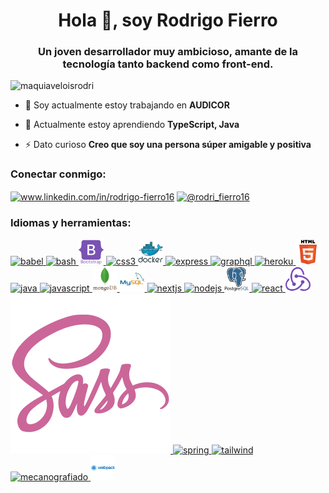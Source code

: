 <h1 align="center">Hola 👋, soy Rodrigo Fierro</h1>
<h3 align="center">Un joven desarrollador muy ambicioso, amante de la tecnología tanto backend como front-end.</h3>

<p align="left"> <img src="https://komarev.com/ghpvc/?username=maquiaveloisrodri&label=Profile%20views&color=0e75b6&style=flat" alt="maquiaveloisrodri" /> </p>

- 🔭 Soy actualmente estoy trabajando en **AUDICOR**

- 🌱 Actualmente estoy aprendiendo **TypeScript, Java**

- ⚡ Dato curioso **Creo que soy una persona súper amigable y positiva**

<h3 align="left">Conectar conmigo:</h3>
<p align="left">
<a href="https://linkedin.com/in/www.linkedin.com/in/rodrigo-fierro16" target="blank"><img align="center" src="https://raw.githubusercontent .com/rahuldkjain/github-profile-readme-generator/master/src/images/icons/Social/linked-in-alt.svg" alt="www.linkedin.com/in/rodrigo-fierro16" height="30 " width="40" /></a>
<a href="https://instagram.com/@rodri_fierro16" target="blank"><img align="center" src="https://raw. githubusercontent.com/rahuldkjain/github-profile-readme-generator/master/src/images/icons/Social/instagram.svg" alt="@rodri_fierro16" height="30" width="40" /></a>
</p>

<h3 align="left">Idiomas y herramientas:</h3>
<p align="left"> <a href="https://babeljs.io/" target="_blank" rel="noreferrer"> <img src="https://www.vectorlogo.zone/logos/ babeljs/babeljs-icon.svg" alt="babel" ancho="40" altura="40"/> </a> <a href="https://www.gnu.org/software/bash/" destino ="_blank" rel="noreferrer"> <img src="https://www.vectorlogo.zone/logos/gnu_bash/gnu_bash-icon.svg" alt="bash" width="40" height="40" /> </a> <a href="https://getbootstrap.com" target="_blank" rel="noreferrer"> <img src="https://raw.githubusercontent.com/devicons/devicon/master/icons/bootstrap/bootstrap-plain-wordmark.svg" alt="bootstrap" width="40" height="40"/> </a> <a href="https:// www.w3schools.com/css/" target="_blank" rel="noreferrer"> <img src="https://raw.githubusercontent.com/devicons/devicon/master/icons/css3/css3-original-wordmark .svg" alt="css3" ancho="40" altura="40"/> </a> <a href="https://www.docker.com/" target="_blank" rel="noreferrer" > <img src="https://raw.githubusercontent.com/devicons/devicon/master/icons/docker/docker-original-wordmark.svg" alt="docker" width="40" height="40"/ > </a> <a href="https://expressjs.com" target="_blank" rel="noreferrer"> <img src="https://raw.githubusercontent.com/devicons/devicon/master/icons/ express/express-original-wordmark.svg" alt="express" width="40" height="40"/> </a> <a href="https://graphql.org" target="_blank" rel ="noreferrer"> <img src="https://www.vectorlogo.zone/logos/graphql/graphql-icon.svg" alt="graphql" width="40" height="40"/> </a > <a href="https://heroku.com" target="_blank" rel="noreferrer"> <img src="https://www.vectorlogo.zone/logos/heroku/heroku-icon.svg" alt="heroku" width="40" height="40"/> </a> <a href="https://www.w3.org/html/" target="_blank" rel="noreferrer "> <img src="https://raw.githubusercontent.com/devicons/devicon/master/icons/html5/html5-original-wordmark.svg" alt="html5" width="40" height="40" /> </a> <a href="https://www.java.com" target="_blank" rel="noreferrer"> <img src="https://raw.githubusercontent.com/devicons/devicon /master/icons/java/java-original.svg" alt="java" width="40" height="40"/> </a> <a href="https://developer.mozilla.org/en-US/docs/Web/JavaScript" target="_blank" rel="noreferrer"> <img src="https://raw.githubusercontent.com/devicons/devicon/master/icons/javascript/javascript- original.svg" alt="javascript" width="40" height="40"/> </a> <a href="https://www.mongodb.com/" target="_blank" rel="noreferrer "> <img src="https://raw.githubusercontent.com/devicons/devicon/master/icons/mongodb/mongodb-original-wordmark.svg" alt="mongodb" width="40" height="40" /> </a> <a href="https://www.mysql.com/" target="_blank" rel="noreferrer"> <img src="https://raw.githubusercontent.com/devicons/devicon/master/icons/mysql/mysql-original-wordmark.svg" alt="mysql" width="40" height="40"/> </a> <a href="https:// nextjs.org/" target="_blank" rel="noreferrer"> <img src="https://cdn.worldvectorlogo.com/logos/nextjs-2.svg" alt="nextjs" width="40" height ="40"/> </a> <a href="https://nodejs.org" target="_blank" rel="noreferrer"> <img src="https://raw.githubusercontent.com/devicons /devicon/master/icons/nodejs/nodejs-original-wordmark.svg" alt="nodejs" width="40" height="40"/> </a> <a href="https://www.postgresql .org" target="_blank" rel="noreferrer"> <img src="https://raw.githubusercontent.com/devicons/devicon/master/icons/postgresql/postgresql-original-wordmark.svg" alt="postgresql " width="40" height="40"/> </a> <a href="https://reactjs.org/" target="_blank" rel="noreferrer"> <img src="https:/ /raw.githubusercontent.com/devicons/devicon/master/icons/react/react-original-wordmark.svg" alt="react" width="40" height="40"/> </a> <a href= "https://redux.js.org" target="_blank" rel="noreferrer"> <img src="https://raw.githubusercontent.com/devicons/devicon/master/icons/redux/redux-original.svg" alt="redux" width="40" height="40"/> </a> <a href="https://sass- lang.com" target="_blank" rel="noreferrer"> <img src="https://raw.githubusercontent.com/devicons/devicon/master/icons/sass/sass-original.svg" alt="sass " ancho="40" altura="40"/> </a> <a href="https://spring.io/" target="_blank" rel="noreferrer"> <img src="https:/ /www.vectorlogo.zone/logos/springio/springio-icon.svg" alt="spring" width="40" height="40"/> </a> <a href="https://tailwindcss.com /"target="_blank" rel="noreferrer"> <img src="https://www.vectorlogo.zone/logos/tailwindcss/tailwindcss-icon.svg" alt="tailwind" width="40" height="40 "/> </a> <a href="https://www.typescriptlang.org/" target="_blank" rel="noreferrer"> <img src="https://raw.githubusercontent.com/devicons /devicon/master/icons/typescript/typescript-original.svg" alt="mecanografiado" ancho="40" altura="40"/> </a> <a href="https://webpack.js.org " target="_blank" rel="noreferrer"> <img src="https://raw.githubusercontent.com/devicons/devicon/d00d0969292a6569d45b06d3f350f463a0107b0d/icons/webpack/webpack-original-wordmark.svg" alt="webpack" width="40" height="40"/> </a> </p>
